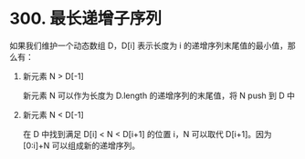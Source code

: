 # 300. 最长递增子序列
如果我们维护一个动态数组 D，D[i] 表示长度为 i 的递增序列末尾值的最小值，那么有：

1. 新元素 N > D[-1] 
    
    新元素 N 可以作为长度为 D.length 的递增序列的末尾值，将 N push 到 D 中

2. 新元素 N < D[-1]

    在 D 中找到满足 D[i] < N < D[i+1] 的位置 i，N 可以取代 D[i+1]。因为 [0:i]+N 可以组成新的递增序列。
    
